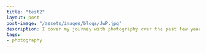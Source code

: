 ```yaml
---
title: "test2"
layout: post
post-image: "/assets/images/blogs/JwP.jpg"
description: I cover my journey with photography over the past few years, from taking 'serious' photos on my smartphone to switching to a mirrorless body.
tags:
- photography
---
```



